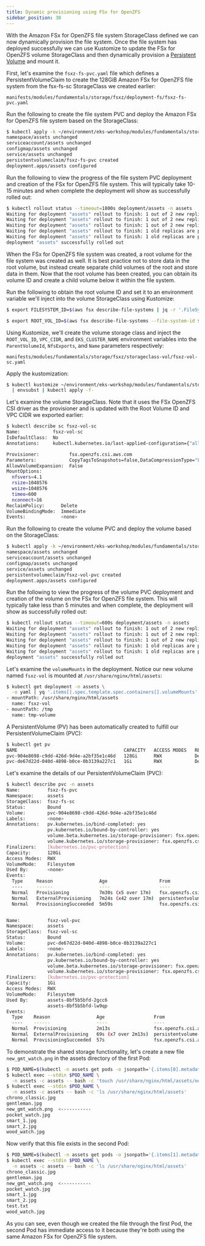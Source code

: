 ```yaml
---
title: Dynamic provisioning using FSx for OpenZFS
sidebar_position: 30
---
```


With the Amazon FSx for OpenZFS file system StorageClass defined we can now dynamically provision the file system. Once the file system has deployed successfully we can use Kustomize to update the FSx for OpenZFS volume StorageClass and then dynamically provision a [Persistent Volume](https://kubernetes.io/docs/concepts/storage/persistent-volumes/) and mount it.

First, let's examine the `fsxz-fs-pvc.yaml` file which defines a PersistentVolumeClaim to create the 128GiB Amazon FSx for OpenZFS file system from the fsx-fs-sc StorageClass we created earlier:

```file
manifests/modules/fundamentals/storage/fsxz/deployment-fs/fsxz-fs-pvc.yaml
```

Run the following to create the file system PVC and deploy the Amazon FSx for OpenZFS file system based on the StorageClass:

```bash
$ kubectl apply -k ~/environment/eks-workshop/modules/fundamentals/storage/fsxz/deployment-fs
namespace/assets unchanged
serviceaccount/assets unchanged
configmap/assets unchanged
service/assets unchanged
persistentvolumeclaim/fsxz-fs-pvc created
deployment.apps/assets configured
```

Run the following to view the progress of the file system PVC deployment and creation of the FSx for OpenZFS file system. This will typically take 10-15 minutes and when complete the deployment will show as successfully rolled out:

```bash timeout=1860
$ kubectl rollout status --timeout=1800s deployment/assets -n assets
Waiting for deployment "assets" rollout to finish: 1 out of 2 new replicas have been updated...
Waiting for deployment "assets" rollout to finish: 1 out of 2 new replicas have been updated...
Waiting for deployment "assets" rollout to finish: 1 out of 2 new replicas have been updated...
Waiting for deployment "assets" rollout to finish: 1 old replicas are pending termination...
Waiting for deployment "assets" rollout to finish: 1 old replicas are pending termination...
deployment "assets" successfully rolled out
```

When the FSx for OpenZFS file system was created, a root volume for the file system was created as well. It is best practice not to store data in the root volume, but instead create separate child volumes of the root and store data in them. Now that the root volume has been created, you can obtain its volume ID and create a child volume below it within the file system.

Run the following to obtain the root volume ID and set it to an environment variable we'll inject into the volume StorageClass using Kustomize:

```bash
$ export FILESYSTEM_ID=$(aws fsx describe-file-systems | jq -r '.FileSystems[] | select(.Tags[] | select(.Key=="Name" and .Value=="eks-workshop-FSxZ")).FileSystemId')

$ export ROOT_VOL_ID=$(aws fsx describe-file-systems --file-system-id $FILESYSTEM_ID | jq -r '.FileSystems[] | .OpenZFSConfiguration.RootVolumeId')
```

Using Kustomize, we'll create the volume storage class and inject the `ROOT_VOL_ID`, `VPC_CIDR`, and `EKS_CLUSTER_NAME` environment variables into the `ParentVolumeId`, `NfsExports`, and `Name` parameters respectively:

```file
manifests/modules/fundamentals/storage/fsxz/storageclass-vol/fsxz-vol-sc.yaml
```

Apply the kustomization:

```bash
$ kubectl kustomize ~/environment/eks-workshop/modules/fundamentals/storage/fsxz/storageclass-vol \
  | envsubst | kubectl apply -f-
```

Let's examine the volume StorageClass. Note that it uses the FSx OpenZFS CSI driver as the provisioner and is updated with the Root Volume ID and VPC CIDR we exported earlier:

```bash
$ kubectl describe sc fsxz-vol-sc
Name:            fsxz-vol-sc
IsDefaultClass:  No
Annotations:     kubectl.kubernetes.io/last-applied-configuration={"allowVolumeExpansion":false,"apiVersion":"storage.k8s.io/v1","kind":"StorageClass","metadata":{"annotations":{},"name":"fsxz-vol-sc"},"mountOptions":["nfsvers=4.1","rsize=1048576","wsize=1048576","timeo=600","nconnect=16"],"parameters":{"CopyTagsToSnapshots":"false","DataCompressionType":"\"LZ4\"","NfsExports":"[{\"ClientConfigurations\": [{\"Clients\": \"10.42.0.0/16\", \"Options\": [\"rw\",\"crossmnt\",\"no_root_squash\"]}]}]","OptionsOnDeletion":"[\"DELETE_CHILD_VOLUMES_AND_SNAPSHOTS\"]","ParentVolumeId":"\"fsvol-0efa720c2c77956a4\"","ReadOnly":"false","RecordSizeKiB":"128","ResourceType":"volume","Tags":"[{\"Key\": \"Name\", \"Value\": \"eks-workshop-data\"}]"},"provisioner":"fsx.openzfs.csi.aws.com","reclaimPolicy":"Delete"}

Provisioner:           fsx.openzfs.csi.aws.com
Parameters:            CopyTagsToSnapshots=false,DataCompressionType="LZ4",NfsExports=[{"ClientConfigurations": [{"Clients": "10.42.0.0/16", "Options": ["rw","crossmnt","no_root_squash"]}]}],OptionsOnDeletion=["DELETE_CHILD_VOLUMES_AND_SNAPSHOTS"],ParentVolumeId="fsvol-0efa720c2c77956a4",ReadOnly=false,RecordSizeKiB=128,ResourceType=volume,Tags=[{"Key": "Name", "Value": "eks-workshop-data"}]
AllowVolumeExpansion:  False
MountOptions:
  nfsvers=4.1
  rsize=1048576
  wsize=1048576
  timeo=600
  nconnect=16
ReclaimPolicy:      Delete
VolumeBindingMode:  Immediate
Events:             <none>
```

Run the following to create the volume PVC and deploy the volume based on the StorageClass:

```bash
$ kubectl apply -k ~/environment/eks-workshop/modules/fundamentals/storage/fsxz/deployment-vol
namespace/assets unchanged
serviceaccount/assets unchanged
configmap/assets unchanged
service/assets unchanged
persistentvolumeclaim/fsxz-vol-pvc created
deployment.apps/assets configured
```

Run the following to view the progress of the volume PVC deployment and creation of the volume on the FSx for OpenZFS file system. This will typically take less than 5 minutes and when complete, the deployment will show as successfully rolled out:

```bash
$ kubectl rollout status --timeout=600s deployment/assets -n assets
Waiting for deployment "assets" rollout to finish: 1 out of 2 new replicas have been updated...
Waiting for deployment "assets" rollout to finish: 1 out of 2 new replicas have been updated...
Waiting for deployment "assets" rollout to finish: 1 out of 2 new replicas have been updated...
Waiting for deployment "assets" rollout to finish: 1 old replicas are pending termination...
Waiting for deployment "assets" rollout to finish: 1 old replicas are pending termination...
deployment "assets" successfully rolled out
```

Let's examine the `volumeMounts` in the deployment. Notice our new volume named `fsxz-vol` is mounted at `/usr/share/nginx/html/assets`:

```bash
$ kubectl get deployment -n assets \
  -o yaml | yq '.items[].spec.template.spec.containers[].volumeMounts'
- mountPath: /usr/share/nginx/html/assets
  name: fsxz-vol
- mountPath: /tmp
  name: tmp-volume
```

A PersistentVolume (PV) has been automatically created to fulfill our PersistentVolumeClaim (PVC):

```bash
$ kubectl get pv
NAME                                       CAPACITY   ACCESS MODES   RECLAIM POLICY   STATUS   CLAIM                 STORAGECLASS   VOLUMEATTRIBUTESCLASS   REASON   AGE
pvc-904e8698-c9dd-426d-9d4e-a2bf35e1c46d   128Gi      RWX            Delete           Bound    assets/fsxz-fs-pvc    fsxz-fs-sc     <unset>                          5m29s
pvc-de67d22d-040d-4898-b0ce-0b3139a227c1   1Gi        RWX            Delete           Bound    assets/fsxz-vol-pvc   fsxz-vol-sc    <unset>                          27s                       31s
```

Let's examine the details of our PersistentVolumeClaim (PVC):

```bash
$ kubectl describe pvc -n assets
Name:          fsxz-fs-pvc
Namespace:     assets
StorageClass:  fsxz-fs-sc
Status:        Bound
Volume:        pvc-904e8698-c9dd-426d-9d4e-a2bf35e1c46d
Labels:        <none>
Annotations:   pv.kubernetes.io/bind-completed: yes
               pv.kubernetes.io/bound-by-controller: yes
               volume.beta.kubernetes.io/storage-provisioner: fsx.openzfs.csi.aws.com
               volume.kubernetes.io/storage-provisioner: fsx.openzfs.csi.aws.com
Finalizers:    [kubernetes.io/pvc-protection]
Capacity:      128Gi
Access Modes:  RWX
VolumeMode:    Filesystem
Used By:       <none>
Events:
  Type     Reason                 Age                   From                                                                                                      Message
  ----     ------                 ----                  ----                                                                                                      -------
  Normal   Provisioning           7m30s (x5 over 17m)   fsx.openzfs.csi.aws.com_fsx-openzfs-csi-controller-6b9cdcddf6-kwx7p_35a063fc-5d91-4ba1-9bce-4d71de597b14  External provisioner is provisioning volume for claim "assets/fsxz-fs-pvc"
  Normal   ExternalProvisioning   7m24s (x42 over 17m)  persistentvolume-controller                                                                               Waiting for a volume to be created either by the external provisioner 'fsx.openzfs.csi.aws.com' or manually by the system administrator. If volume creation is delayed, please verify that the provisioner is running and correctly registered.
  Normal   ProvisioningSucceeded  5m59s                 fsx.openzfs.csi.aws.com_fsx-openzfs-csi-controller-6b9cdcddf6-kwx7p_35a063fc-5d91-4ba1-9bce-4d71de597b14  Successfully provisioned volume pvc-904e8698-c9dd-426d-9d4e-a2bf35e1c46d


Name:          fsxz-vol-pvc
Namespace:     assets
StorageClass:  fsxz-vol-sc
Status:        Bound
Volume:        pvc-de67d22d-040d-4898-b0ce-0b3139a227c1
Labels:        <none>
Annotations:   pv.kubernetes.io/bind-completed: yes
               pv.kubernetes.io/bound-by-controller: yes
               volume.beta.kubernetes.io/storage-provisioner: fsx.openzfs.csi.aws.com
               volume.kubernetes.io/storage-provisioner: fsx.openzfs.csi.aws.com
Finalizers:    [kubernetes.io/pvc-protection]
Capacity:      1Gi
Access Modes:  RWX
VolumeMode:    Filesystem
Used By:       assets-8bf5b5bfd-2gcc6
               assets-8bf5b5bfd-lw9qp
Events:
  Type    Reason                 Age                  From                                                                                                      Message
  ----    ------                 ----                 ----                                                                                                      -------
  Normal  Provisioning           2m13s                fsx.openzfs.csi.aws.com_fsx-openzfs-csi-controller-6b9cdcddf6-kwx7p_35a063fc-5d91-4ba1-9bce-4d71de597b14  External provisioner is provisioning volume for claim "assets/fsxz-vol-pvc"
  Normal  ExternalProvisioning   69s (x7 over 2m13s)  persistentvolume-controller                                                                               Waiting for a volume to be created either by the external provisioner 'fsx.openzfs.csi.aws.com' or manually by the system administrator. If volume creation is delayed, please verify that the provisioner is running and correctly registered.
  Normal  ProvisioningSucceeded  57s                  fsx.openzfs.csi.aws.com_fsx-openzfs-csi-controller-6b9cdcddf6-kwx7p_35a063fc-5d91-4ba1-9bce-4d71de597b14  Successfully provisioned volume pvc-de67d22d-040d-4898-b0ce-0b3139a227c1
```

To demonstrate the shared storage functionality, let's create a new file `new_gmt_watch.png` in the assets directory of the first Pod:

```bash
$ POD_NAME=$(kubectl -n assets get pods -o jsonpath='{.items[0].metadata.name}')
$ kubectl exec --stdin $POD_NAME \
  -n assets -c assets -- bash -c 'touch /usr/share/nginx/html/assets/new_gmt_watch.png'
$ kubectl exec --stdin $POD_NAME \
  -n assets -c assets -- bash -c 'ls /usr/share/nginx/html/assets'
chrono_classic.jpg
gentleman.jpg
new_gmt_watch.png  <-----------
pocket_watch.jpg
smart_1.jpg
smart_2.jpg
wood_watch.jpg
```

Now verify that this file exists in the second Pod:

```bash
$ POD_NAME=$(kubectl -n assets get pods -o jsonpath='{.items[1].metadata.name}')
$ kubectl exec --stdin $POD_NAME \
  -n assets -c assets -- bash -c 'ls /usr/share/nginx/html/assets'
chrono_classic.jpg
gentleman.jpg
new_gmt_watch.png  <-----------
pocket_watch.jpg
smart_1.jpg
smart_2.jpg
test.txt
wood_watch.jpg
```

As you can see, even though we created the file through the first Pod, the second Pod has immediate access to it because they're both using the same Amazon FSx for OpenZFS file system.
